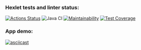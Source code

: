 ### Hexlet tests and linter status:
[![Actions Status](https://github.com/wloodheart/java-project-71/actions/workflows/hexlet-check.yml/badge.svg)](https://github.com/wloodheart/java-project-71/actions)
![Java CI](https://github.com/wloodheart/java-project-71/workflows/Java%20CI/badge.svg)
[![Maintainability](https://api.codeclimate.com/v1/badges/ca259813b7d4b9304e11/maintainability)](https://codeclimate.com/github/wloodheart/java-project-71/maintainability) 
[![Test Coverage](https://api.codeclimate.com/v1/badges/ca259813b7d4b9304e11/test_coverage)](https://codeclimate.com/github/wloodheart/java-project-71/test_coverage)

### App demo:
[![asciicast](https://asciinema.org/a/624694.svg)](https://asciinema.org/a/624694)